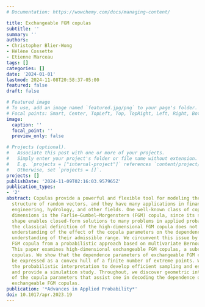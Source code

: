 ```yaml
---
# Documentation: https://wowchemy.com/docs/managing-content/

title: Exchangeable FGM copulas
subtitle: ''
summary: ''
authors:
- Christopher Blier-Wong
- Hélène Cossette
- Etienne Marceau
tags: []
categories: []
date: '2024-01-01'
lastmod: 2024-11-08T20:58:37-05:00
featured: false
draft: false

# Featured image
# To use, add an image named `featured.jpg/png` to your page's folder.
# Focal points: Smart, Center, TopLeft, Top, TopRight, Left, Right, BottomLeft, Bottom, BottomRight.
image:
  caption: ''
  focal_point: ''
  preview_only: false

# Projects (optional).
#   Associate this post with one or more of your projects.
#   Simply enter your project's folder or file name without extension.
#   E.g. `projects = ["internal-project"]` references `content/project/deep-learning/index.md`.
#   Otherwise, set `projects = []`.
projects: []
publishDate: '2024-11-09T02:16:03.957965Z'
publication_types:
- '2'
abstract: Copulas provide a powerful and flexible tool for modeling the dependence
  structure of random vectors, and they have many applications in finance, insurance,
  engineering, hydrology, and other fields. One well-known class of copulas in two
  dimensions is the Farlie–Gumbel–Morgenstern (FGM) copula, since its simple analytic
  shape enables closed-form solutions to many problems in applied probability. However,
  the classical definition of the high-dimensional FGM copula does not enable a straightforward
  understanding of the effect of the copula parameters on the dependence, nor a geometric
  understanding of their admissible range. We circumvent this issue by analyzing the
  FGM copula from a probabilistic approach based on multivariate Bernoulli distributions.
  This paper examines high-dimensional exchangeable FGM copulas, a subclass of FGM
  copulas. We show that the dependence parameters of exchangeable FGM copulas can
  be expressed as a convex hull of a finite number of extreme points. We also leverage
  the probabilistic interpretation to develop efficient sampling and estimating procedures
  and provide a simulation study. Throughout, we discover geometric interpretations
  of the copula parameters that assist one in decoding the dependence of high-dimensional
  exchangeable FGM copulas.
publication: '*Advances in Applied Probability*'
doi: 10.1017/apr.2023.19
---
```

